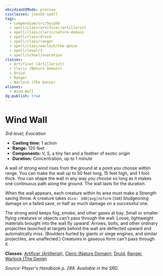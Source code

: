 ```yaml
---
obsidianUIMode: preview
cssclasses: json5e-spell
tags:
  - compendium/src/5e/phb
  - spell/class/artificer/artillerist
  - spell/class/cleric/nature-domain
  - spell/class/druid
  - spell/class/ranger
  - spell/class/warlock/the-genie
  - spell/level/3
  - spell/school/evocation
classes:
  - Artificer (Artillerist)
  - Cleric (Nature Domain)
  - Druid
  - Ranger
  - Warlock (The Genie)
aliases:
  - Wind Wall
dg-publish: true
---
```

# Wind Wall
*3rd-level, Evocation*  

- **Casting time:** 1 action
- **Range:** 120 feet
- **Components:** V, S, a tiny fan and a feather of exotic origin
- **Duration:** Concentration, up to 1 minute

A wall of strong wind rises from the ground at a point you choose within range. You can make the wall up to 50 feet long, 15 feet high, and 1 foot thick. You can shape the wall in any way you choose so long as it makes one continuous path along the ground. The wall lasts for the duration.

When the wall appears, each creature within its area must make a Strength saving throw. A creature takes `dice: 3d8|avg|noform` (`3d8`) bludgeoning damage on a failed save, or half as much damage on a successful one.

The strong wind keeps fog, smoke, and other gases at bay. Small or smaller flying creatures or objects can't pass through the wall. Loose, lightweight materials brought into the wall fly upward. Arrows, bolts, and other ordinary projectiles launched at targets behind the wall are deflected upward and automatically miss. (Boulders hurled by giants or siege engines, and similar projectiles, are unaffected.) Creatures in gaseous form can't pass through it.

**Classes**: [Artificer (Artillerist)](/Admin/CLI/classes/artificer-artillerist-tce.md), [Cleric (Nature Domain)](/Admin/CLI/classes/cleric-nature-domain.md), [Druid](/Admin/CLI/classes/druid.md), [Ranger](/Admin/CLI/classes/ranger.md), [Warlock (The Genie)](/Admin/CLI/classes/warlock-the-genie-tce.md)

*Source: Player's Handbook p. 288. Available in the SRD.*